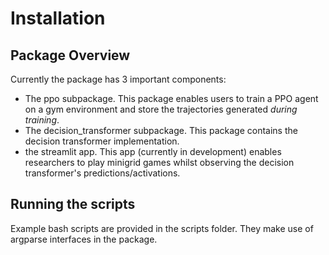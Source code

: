 # Installation

## Package Overview

Currently the package has 3 important components:
- The ppo subpackage. This package enables users to train a PPO agent on a gym environment and store the trajectories generated *during training*.
- The decision_transformer subpackage. This package contains the decision transformer implementation.
- the streamlit app. This app (currently in development) enables researchers to play minigrid games whilst observing the decision transformer's predictions/activations.

## Running the scripts

Example bash scripts are provided in the scripts folder. They make use of argparse interfaces in the package.
